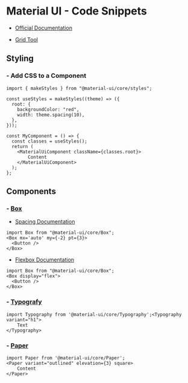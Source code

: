 # Material UI - Code Snippets

- [Official Documentation](https://material-ui.com/)

- [Grid Tool](https://material-ui.com/components/grid/#interactive)

## Styling

### - Add CSS to a Component

```
import { makeStyles } from "@material-ui/core/styles";

const useStyles = makeStyles((theme) => ({
  root: {
    backgroundColor: "red",
    width: theme.spacing(10),
  },
}));

const MyComponent = () => {
  const classes = useStyles();
  return (
    <MaterialUiComponent className={classes.root}>
        Content
    </MaterialUiComponent>
  );
};

```

## Components

### - [Box](https://material-ui.com/components/box/#box)

- [Spacing Documentation](https://material-ui.com/system/spacing/)

```
import Box from "@material-ui/core/Box";
<Box mx='auto' my={-2} pt={3}>
  <Button />
</Box>
```

- [Flexbox Documentation](https://material-ui.com/system/flexbox/#flexbox)

```
import Box from "@material-ui/core/Box";
<Box display="flex">
  <Button />
</Box>
```

### - [Typografy](https://material-ui.com/components/typography/#typography)

```
import Typography from '@material-ui/core/Typography';<Typography variant="h1">
    Text
</Typography>
```

### - [Paper](https://material-ui.com/pt/api/paper/)

```
import Paper from '@material-ui/core/Paper';
<Paper variant="outlined" elevation={3} square>
    Content
</Paper>
```
